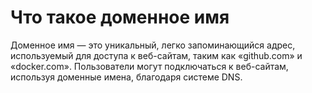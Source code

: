 # Что такое доменное имя

Доменное имя — это уникальный, легко запоминающийся адрес, используемый для доступа к веб-сайтам, таким как «github.com» и «docker.com». Пользователи могут подключаться к веб-сайтам, используя доменные имена, благодаря системе DNS.
